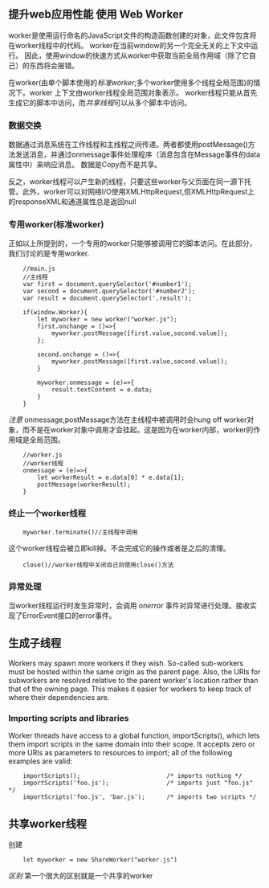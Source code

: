 ## 提升web应用性能 使用 Web Worker

worker是使用运行命名的JavaScript文件的构造函数创建的对象，此文件包含将在worker线程中的代码。
worker在当前window的另一个完全无关的上下文中运行。
因此，使用window的快速方式从worker中获取当前全局作用域（除了它自己）的东西将会报错。

在worker(由单个脚本使用的*标准worker*;多个worker使用多个线程全局范围)的情况下。worker 上下文由worker线程全局范围对象表示。
worker线程只能从首先生成它的脚本中访问，而*共享线程*可以从多个脚本中访问。

### 数据交换
数据通过消息系统在工作线程和主线程之间传递。两者都使用postMessage()方法发送消息，并通过onmessage事件处理程序（消息包含在Message事件的data属性中）来响应消息。
数据是Copy而不是共享。

反之，worker线程可以产生新的线程，只要这些worker与父页面在同一源下托管。此外，worker可以对网络I/O使用XMLHttpRequest,但XMLHttpRequest上的responseXML和通道属性总是返回null

### 专用worker(标准worker)
正如以上所提到的，一个专用的worker只能够被调用它的脚本访问。在此部分，我们讨论的是专用worker.

```
    //main.js
    //主线程
    var first = document.querySelector('#number1');
    var second = document.querySelector('#number2');
    var result = document.querySelector('.result');

    if(window.Worker){
        let myworker = new worker("worker.js");
        first.onchange = ()=>{
            myworker.postMessage([first.value,second.value]);
        };

        second.onchange = ()=>{
            myworker.postMessage([first.value,second.value]);
        }

        myworker.onmessage = (e)=>{
            result.textContent = e.data; 
        }        
    }
```
*注意* onmessage,postMessage方法在主线程中被调用时会hung off worker对象，而不是在worker对象中调用才会挂起。这是因为在worker内部，worker的作用域是全局范围。
```
    //worker.js
    //worker线程
    onmessage = (e)=>{
        let workerResult = e.data[0] * e.data[1];
        postMessage(workerResult);
    }
```

### 终止一个worker线程

``` 
    myworker.terminate()//主线程中调用
```
这个worker线程会被立即kill掉。不会完成它的操作或者是之后的清理。
```
    close()//worker线程中关闭自己则使用close()方法
```

### 异常处理
当worker线程运行时发生异常时，会调用 *onerror* 事件对异常进行处理。接收实现了ErrorEvent接口的error事件。

## 生成子线程
Workers may spawn more workers if they wish. So-called sub-workers must be hosted within the same origin as the parent page. 
Also, the URIs for subworkers are resolved relative to the parent worker's location rather than that of the owning page. 
This makes it easier for workers to keep track of where their dependencies are.

### Importing scripts and libraries
Worker threads have access to a global function, importScripts(), which lets them import scripts in the same domain into their scope. 
It accepts zero or more URIs as parameters to resources to import; all of the following examples are valid:

```
    importScripts();                        /* imports nothing */
    importScripts('foo.js');                /* imports just "foo.js" */
    importScripts('foo.js', 'bar.js');      /* imports two scripts */
```
## 共享worker线程
创建
```
    let myworker = new ShareWorker("worker.js")
```
*区别* 第一个很大的区别就是一个共享的worker


